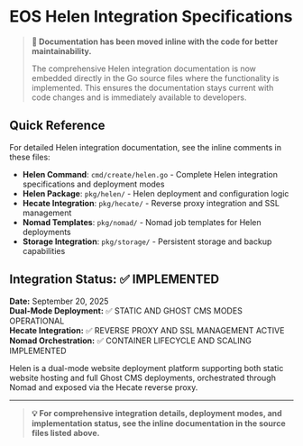 # EOS Helen Integration Specifications

> **📝 Documentation has been moved inline with the code for better maintainability.**
> 
> The comprehensive Helen integration documentation is now embedded directly in the Go source files where the functionality is implemented. This ensures the documentation stays current with code changes and is immediately available to developers.

## Quick Reference

For detailed Helen integration documentation, see the inline comments in these files:

- **Helen Command**: `cmd/create/helen.go` - Complete Helen integration specifications and deployment modes
- **Helen Package**: `pkg/helen/` - Helen deployment and configuration logic
- **Hecate Integration**: `pkg/hecate/` - Reverse proxy integration and SSL management
- **Nomad Templates**: `pkg/nomad/` - Nomad job templates for Helen deployments
- **Storage Integration**: `pkg/storage/` - Persistent storage and backup capabilities

## Integration Status: ✅ IMPLEMENTED

**Date:** September 20, 2025  
**Dual-Mode Deployment:** ✅ STATIC AND GHOST CMS MODES OPERATIONAL  
**Hecate Integration:** ✅ REVERSE PROXY AND SSL MANAGEMENT ACTIVE  
**Nomad Orchestration:** ✅ CONTAINER LIFECYCLE AND SCALING IMPLEMENTED

Helen is a dual-mode website deployment platform supporting both static website hosting and full Ghost CMS deployments, orchestrated through Nomad and exposed via the Hecate reverse proxy.

---

> **💡 For comprehensive integration details, deployment modes, and implementation status, see the inline documentation in the source files listed above.**

